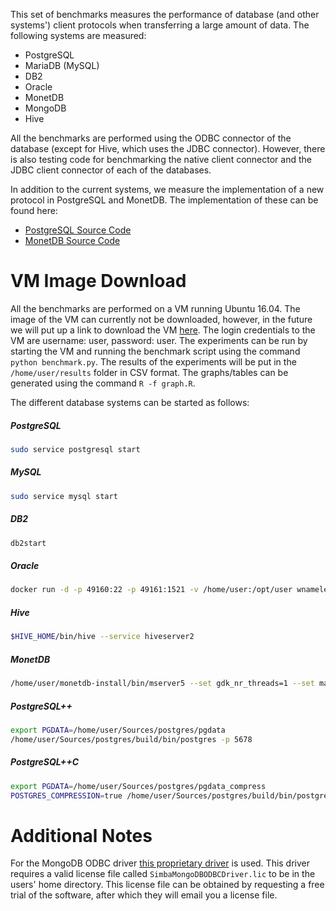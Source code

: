 This set of benchmarks measures the performance of database (and other systems') client protocols when transferring a large amount of data. The following systems are measured:

* PostgreSQL
* MariaDB (MySQL)
* DB2
* Oracle
* MonetDB
* MongoDB
* Hive

All the benchmarks are performed using the ODBC connector of the database (except for Hive, which uses the JDBC connector). However, there is also testing code for benchmarking the native client connector and the JDBC client connector of each of the databases.

In addition to the current systems, we measure the implementation of a new protocol in PostgreSQL and MonetDB. The implementation of these can be found here:

* [PostgreSQL Source Code](https://github.com/Mytherin/postgres)
* [MonetDB Source Code](http://dev.monetdb.org/hg/MonetDB/file/a7ebdda88223)

# VM Image Download
All the benchmarks are performed on a VM running Ubuntu 16.04. The image of the VM can currently not be downloaded, however, in the future we will put up a link to download the VM [here](http://www.lipsum.com/). The login credentials to the VM are username: user, password: user. The experiments can be run by starting the VM and running the benchmark script using the command `python benchmark.py`. The results of the experiments will be put in the `/home/user/results` folder in CSV format. The graphs/tables can be generated using the command `R -f graph.R`.

The different database systems can be started as follows:

##### PostgreSQL
```bash
sudo service postgresql start
```

##### MySQL
```bash
sudo service mysql start
```

##### DB2
```bash
db2start
```

##### Oracle
```bash
docker run -d -p 49160:22 -p 49161:1521 -v /home/user:/opt/user wnameless/oracle-xe-11g
```

##### Hive
```bash
$HIVE_HOME/bin/hive --service hiveserver2
```

##### MonetDB
```bash
/home/user/monetdb-install/bin/mserver5 --set gdk_nr_threads=1 --set mapi_port=50001 --dbpath=/home/user/monetdb/database --set varchar_maximum_fixed=3 --set optimizer_pipeline=sequential
```

##### PostgreSQL++
```bash
export PGDATA=/home/user/Sources/postgres/pgdata
/home/user/Sources/postgres/build/bin/postgres -p 5678
```

##### PostgreSQL++C
```bash
export PGDATA=/home/user/Sources/postgres/pgdata_compress
POSTGRES_COMPRESSION=true /home/user/Sources/postgres/build/bin/postgres -p 5700
```

# Additional Notes
For the MongoDB ODBC driver [this proprietary driver](http://www.simba.com/drivers/mongodb-odbc-jdbc/) is used. This driver requires a valid license file called `SimbaMongoDBODBCDriver.lic` to be in the users' home directory. This license file can be obtained by requesting a free trial of the software, after which they will email you a license file.

